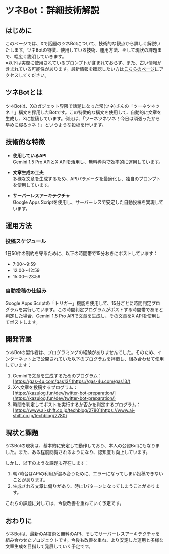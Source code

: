 # ツネBot：詳細技術解説

## はじめに
このページでは、Xで話題のツネBotについて、技術的な観点から詳しく解説いたします。ツネBotの特徴、使用している技術、運用方法、そして現状の課題まで、幅広く説明していきます。  
※以下は実際に使用されているプロンプトが含まれておらず、また、古い情報が含まれている可能性があります。最新情報を確認したい方は[こちらのページ](https://dora-ryukyu.github.io/Tsune-Bot/)にアクセスしてください。

## ツネBotとは
ツネBotは、Xのガジェット界隈で話題になった常(ツネ)さんの「ツーネツネツネ！」構文を採用したBotです。この特徴的な構文を使用して、自動的に文章を生成し、Xに投稿しています。例えば、「ツーネツネツネ！今日は頑張ったから早めに寝るツネ！」というような投稿を行います。

## 技術的な特徴
- **使用しているAPI**  
  Gemini 1.5 Pro APIとX APIを活用し、無料枠内で効率的に運用しています。

- **文章生成の工夫**  
  多様な文章を生成するため、APIパラメータを最適化し、独自のプロンプトを使用しています。

- **サーバーレスアーキテクチャ**  
  Google Apps Scriptを使用し、サーバーレスで安定した自動投稿を実現しています。

## 運用方法

### 投稿スケジュール
1日50件の制約を守るために、以下の時間帯で15分おきにポストしています：
- 7:00〜9:59
- 12:00〜12:59
- 15:00〜23:59

### 自動投稿の仕組み
Google Apps Scriptの「トリガー」機能を使用して、15分ごとに時間判定プログラムを実行しています。この時間判定プログラムがポストする時間帯であると判定した場合、Gemini 1.5 Pro APIで文章を生成し、その文章をX APIを使用してポストします。

## 開発背景
ツネBotの製作者は、プログラミングの経験がありませんでした。そのため、インターネット上で公開されていた以下のプログラムを拝借し、組み合わせて使用しています：
1. Geminiで文章を生成するためのプログラム：  
   [https://gas-4u.com/gas13/](https://gas-4u.com/gas13/)
2. Xへ文章を投稿するプログラム：  
   [https://kazulog.fun/dev/twitter-bot-preparation/](https://kazulog.fun/dev/twitter-bot-preparation/)
3. 時間を判定してポストを実行するか否かを判定するプログラム：  
   [https://www.ai-shift.co.jp/techblog/2780](https://www.ai-shift.co.jp/techblog/2780)

## 現状と課題
ツネBotの現状は、基本的に安定して動作しており、本人の公認Botにもなりました。また、ある程度閲覧されるようになり、認知度も向上しています。

しかし、以下のような課題も存在します：
1. 朝7時台はAPIの利用が混み合うために、エラーになってしまい投稿できないことがあります。
2. 生成される文章に偏りがあり、時に1パターンになってしまうことがあります。

これらの課題に対しては、今後改善を重ねていく予定です。

## おわりに
ツネBotは、最新のAI技術と無料のAPI、そしてサーバーレスアーキテクチャを組み合わせたプロジェクトです。今後も改善を重ね、より安定した運用と多様な文章生成を目指して発展していく予定です。
